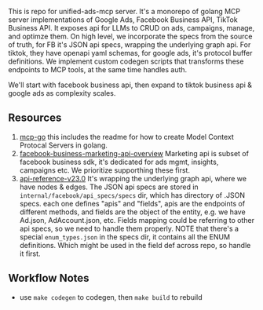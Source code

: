 This is repo for unified-ads-mcp server. It's a monorepo of golang MCP server implementations of Google Ads, Facebook Business API, TikTok Business API.
It exposes api for LLMs to CRUD on ads, campaigns, manage, and optimze them. On high level, we incorporate the specs from the source of truth, for FB it's JSON api specs, wrapping the underlying graph api. For tiktok, they have openapi yaml schemas, for google ads, it's protocol buffer definitions. We implement custom codegen scripts that transforms these endpoints to MCP tools, at the same time handles auth.

We'll start with facebook business api, then expand to tiktok business api & google ads as complexity scales.

## Resources
1. [mcp-go](https://raw.githubusercontent.com/mark3labs/mcp-go/refs/heads/main/README.md) this includes the readme for how to create Model Context Protocal Servers in golang.
2. [facebook-business-marketing-api-overview](https://developers.facebook.com/docs/marketing-apis/overview) Marketing api is subset of facebook business sdk, it's dedicated for ads mgmt, insights, campaigns etc. We prioritize supporthing these first.
3. [api-reference-v23.0](https://developers.facebook.com/docs/marketing-api/reference/v23.0) It's wrapping the underlying graph api, where we have nodes & edges. The JSON api specs are stored in `internal/facebook/api_specs/specs` dir, which has directory of .JSON specs. each one defines "apis" and "fields", apis are the endpoints of different methods, and fields are the object of the entity, e.g. we have Ad.json, AdAccount.json, etc. Fields mapping could be referring to other api specs, so we need to handle them properly. NOTE that there's a special `enum_types.json` in the specs dir, it contains all the ENUM definitions. Which might be used in the field def across repo, so handle it first.



## Workflow Notes
- use `make codegen` to codegen, then `make build` to rebuild